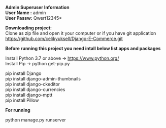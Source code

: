 <b>Admin Superuser Information</b> <br>
<b>User Name :</b> admin<br>
<b>User Passw:</b> Qwert12345*<br>



<b> Downloading project:</b><br>
 Clone as zip file and open it your computer or if you have git application<br>
 https://github.com/celikyuksell/Django-E-Commerce.git<br>
 
<b>Before running this project you need intall below list apps and packages</b><br>

Install Python 3.7 or above -> https://www.python.org/<br>
Install Pip   -> python get-pip.py<br>

pip install Django<br>
pip install django-admin-thumbnails<br>
pip install django-ckeditor<br>
pip install django-currencies<br>
pip install django-mptt<br>
pip install Pillow<br>

<b>For running</b> <br>

python manage.py runserver<br>

